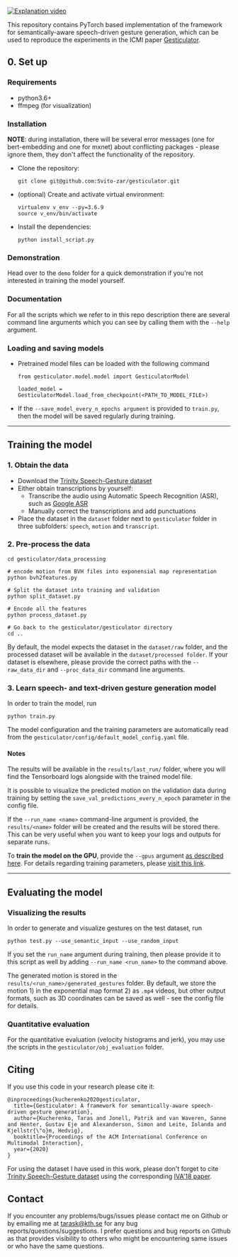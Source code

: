 [![Explanation video](https://Svito-zar.github.io/assets/gesticulator.png)](https://youtu.be/VQ8he6jjW08)

This repository contains PyTorch based implementation of the framework for semantically-aware speech-driven gesture generation, which can be used to reproduce the experiments in the ICMI paper [Gesticulator](https://svito-zar.github.io/gesticulator/).

## 0. Set up

### Requirements
- python3.6+
- ffmpeg (for visualization)

### Installation
**NOTE**: during installation, there will be several error messages (one for bert-embedding and one for mxnet) about conflicting packages - please ignore them, they don't affect the functionality of the repository.

- Clone the repository:
  ```
  git clone git@github.com:Svito-zar/gesticulator.git
  ```
- (optional) Create and activate virtual environment:
  ```
  virtualenv v_env --py=3.6.9
  source v_env/bin/activate
  ```
  
- Install the dependencies:
  ```
  python install_script.py
  ```

### Demonstration
Head over to the `demo` folder for a quick demonstration if you're not interested in training the model yourself.

### Documentation
For all the scripts which we refer to in this repo description there are several command line arguments which you can see by calling them with the `--help` argument.

### Loading and saving models
- Pretrained model files can be loaded with the following command
  ```
  from gesticulator.model.model import GesticulatorModel
  
  loaded_model = GesticulatorModel.load_from_checkpoint(<PATH_TO_MODEL_FILE>)
  ```
- If the `--save_model_every_n_epochs argument` is provided to `train.py`, then the model will be saved regularly during training. 

___
## Training the model
### 1. Obtain the data
- Download the [Trinity Speech-Gesture dataset](https://trinityspeechgesture.scss.tcd.ie/)
- Either obtain transcriptions by yourself:
  - Transcribe the audio using Automatic Speech Recognition (ASR), such as [Google ASR](https://cloud.google.com/speech-to-text/)
  - Manually correct the transcriptions and add punctuations
- Place the dataset in the `dataset` folder next to `gesticulator` folder in three subfolders: `speech`, `motion` and `transcript`.

### 2. Pre-process the data
```
cd gesticulator/data_processing

# encode motion from BVH files into exponensial map representation
python bvh2features.py

# Split the dataset into training and validation
python split_dataset.py

# Encode all the features
python process_dataset.py

# Go back to the gesticulator/gesticulator directory
cd ..
```

By default, the model expects the dataset in the `dataset/raw` folder, and the processed dataset will be available in the `dataset/processed folder`. If your dataset is elsewhere, please provide the correct paths with the `--raw_data_dir` and `--proc_data_dir` command line arguments.

### 3. Learn speech- and text-driven gesture generation model
In order to train the model, run
```
python train.py 
```
The model configuration and the training parameters are automatically read from the `gesticulator/config/default_model_config.yaml` file. 

#### Notes

The results will be available in the `results/last_run/` folder, where you will find the Tensorboard logs alongside with the trained model file. 

It is possible to visualize the predicted motion on the validation data during training by setting the `save_val_predictions_every_n_epoch` parameter in the config file.

If the `--run_name <name>` command-line argument is provided, the `results/<name>` folder will be created and the results will be stored there. This can be very useful when you want to keep your logs and outputs for separate runs.

To **train the model on the GPU**, provide the `--gpus` argument [as described here](https://pytorch-lightning.readthedocs.io/en/0.8.4/trainer.html#gpus). For details regarding training parameters, please [visit this link](https://pytorch-lightning.readthedocs.io/en/0.8.4/trainer.html).
___
## Evaluating the model
### Visualizing the results
In order to generate and visualize gestures on the test dataset, run

```
python test.py --use_semantic_input --use_random_input
```

If you set the `run_name` argument during training, then please provide it to this script as well by adding `--run_name <run_name>` to the command above.

The generated motion is stored in the `results/<run_name>/generated_gestures` folder. By default, we store the motion 1) in the exponential map format 2) as `.mp4` videos, but other output formats, such as 3D coordinates can be saved as well - see the config file for details.

### Quantitative evaluation

For the quantitative evaluation (velocity histograms and jerk), you may use the scripts in the `gesticulator/obj_evaluation` folder.

## Citing

If you use this code in your research please cite it:
```
@inproceedings{kucherenko2020gesticulator,
  title={Gesticulator: A framework for semantically-aware speech-driven gesture generation},
  author={Kucherenko, Taras and Jonell, Patrik and van Waveren, Sanne and Henter, Gustav Eje and Alexanderson, Simon and Leite, Iolanda and Kjellstr{\"o}m, Hedvig},
  booktitle={Proceedings of the ACM International Conference on Multimodal Interaction},
  year={2020}
}
```

For using the dataset I have used in this work, please don't forget to cite [Trinity Speech-Gesture dataset](https://trinityspeechgesture.scss.tcd.ie/) using the corresponding [IVA'18 paper](https://dl.acm.org/doi/10.1145/3267851.3267898).

## Contact
If you encounter any problems/bugs/issues please contact me on Github or by emailing me at tarask@kth.se for any bug reports/questions/suggestions. I prefer questions and bug reports on Github as that provides visibility to others who might be encountering same issues or who have the same questions.
